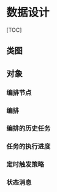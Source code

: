 # 数据设计 #

[TOC]

## 类图 ##

## 对象 ##

### 编排节点 ###
### 编排 ###
### 编排的历史任务 ###
### 任务的执行进度 ###
### 定时触发策略 ###
### 状态消息 ###
